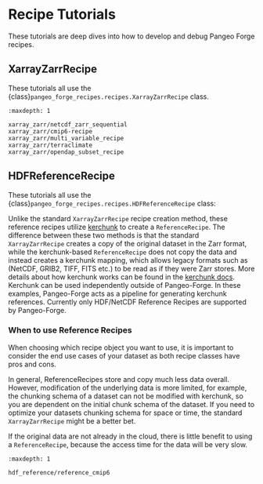# Recipe Tutorials

These tutorials are deep dives into how to develop and debug Pangeo Forge recipes.

## XarrayZarrRecipe

These tutorials all use the {class}`pangeo_forge_recipes.recipes.XarrayZarrRecipe` class.

```{toctree}
:maxdepth: 1

xarray_zarr/netcdf_zarr_sequential
xarray_zarr/cmip6-recipe
xarray_zarr/multi_variable_recipe
xarray_zarr/terraclimate
xarray_zarr/opendap_subset_recipe
```

## HDFReferenceRecipe

These tutorials all use the {class}`pangeo_forge_recipes.recipes.HDFReferenceRecipe` class:

Unlike the standard `XarrayZarrRecipe` recipe creation method, these reference recipes utilize [kerchunk](https://fsspec.github.io/kerchunk/) to create a `ReferenceRecipe`. The difference between these two methods is that the standard `XarrayZarrRecipe` creates a copy of the original dataset in the Zarr format, while the kerchunk-based `ReferenceRecipe` does not copy the data and instead creates a kerchunk mapping, which allows legacy formats such as (NetCDF, GRIB2, TIFF, FITS etc.) to be read as if they were Zarr stores. More details about how kerchunk works can be found in the [kerchunk docs](https://fsspec.github.io/kerchunk/detail.html). Kerchunk can be used independently outside of Pangeo-Forge. In these examples, Pangeo-Forge acts as a pipeline for generating kerchunk references. Currently only HDF/NetCDF Reference Recipes are supported by Pangeo-Forge.

### When to use Reference Recipes

When choosing which recipe object you want to use, it is important to consider the end use cases of your dataset as both recipe classes have pros and cons.

In general, ReferenceRecipes store and copy much less data overall. However, modification of the underlying data is more limited, for example, the chunking schema of a dataset can not be modified with kerchunk, so you are dependent on the initial chunk schema of the dataset. If you need to optimize your datasets chunking schema for space or time, the standard `XarrayZarrRecipe` might be a better bet.

If the original data are not already in the cloud, there is little benefit to using a `ReferenceRecipe`, because the access time for the data will be very slow.



```{toctree}
:maxdepth: 1

hdf_reference/reference_cmip6
```
